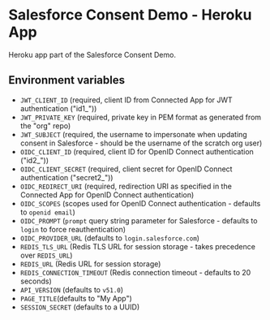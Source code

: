 # Salesforce Consent Demo - Heroku App #
Heroku app part of the Salesforce Consent Demo.

## Environment variables ##
* `JWT_CLIENT_ID` (required, client ID from Connected App for JWT authentication ("id1_"))
* `JWT_PRIVATE_KEY` (required, private key in PEM format as generated from the "org" repo)
* `JWT_SUBJECT` (required, the username to impersonate when updating consent in Salesforce - should be the username of the scratch org user)
* `OIDC_CLIENT_ID` (required, client ID for OpenID Connect authentication ("id2_"))
* `OIDC_CLIENT_SECRET` (required, client secret for OpenID Connect authentication ("secret2_"))
* `OIDC_REDIRECT_URI` (required, redirection URI as specified in the Connected App for OpenID Connect authentication)
* `OIDC_SCOPES` (scopes used for OpenID Connect authentication - defaults to `openid email`)
* `OIDC_PROMPT` (`prompt` query string parameter for Salesforce - defaults to `login` to force reauthentication)
* `OIDC_PROVIDER_URL` (defaults to `login.salesforce.com`)
* `REDIS_TLS_URL` (Redis TLS URL for session storage - takes precedence over `REDIS_URL`)
* `REDIS_URL` (Redis URL for session storage)
* `REDIS_CONNECTION_TIMEOUT` (Redis connection timeout - defaults to 20 seconds)
* `API_VERSION` (defaults to `v51.0`)
* `PAGE_TITLE`(defaults to "My App")
* `SESSION_SECRET` (defaults to a UUID)
